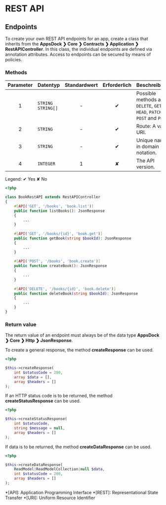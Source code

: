 # REST API

## Endpoints

To create your own REST API endpoints for an app, create a class that inherits from the **AppsDock &#10095; Core &#10095; Contracts &#10095; Application &#10095; RestAPIController**. In this class, the individual endpoints are defined via annotation attributes. Access to endpoints can be secured by means of policies.

### Methods

| Parameter | Datentyp | Standardwert | Erforderlich | Beschreibung
| :-------: | -------- | :----------: | :----------: | ------------ 
| 1 | `STRING`<br>`STRING[]` | - | &#10004; | Possible methods are `DELETE`, `GET`, `HEAD`, `PATCH`, `POST` and `PUT`.
| 2 | `STRING` | - | &#10004; | Route: A valid URI.
| 3 | `STRING` | - | &#10004; | Unique name in domain notation.
| 4 | `INTEGER` | 1 | &#10008; | The API version.
<div class="text-align-right">Legend: &#10004; Yes &#10008; No</div>

~~~php
<?php

class BookRestAPI extends RestAPIController
{
    #[API('GET', '/books', 'book.list')]
    public function listBooks(): JsonResponse
    {
        ...
    }
    
    #[API('GET', '/books/{id}', 'book.get')]
    public function getBook(string $bookId): JsonResponse
    {
        ...
    }
    
    #[API('POST', '/books', 'book.create')]
    public function createBook(): JsonResponse
    {
        ...
    }
    
    #[API('DELETE', '/books/{id}', 'book.delete')]
    public function deleteBook(string $bookId): JsonResponse
    {
        ...
    }
}
~~~

### Return value

The return value of an endpoint must always be of the data type **AppsDock &#10095; Core &#10095; Http &#10095; JsonResponse**.

To create a general response, the method **createResponse** can be used.

~~~php
<?php

$this->createResponse(
    int $statusCode = 200,
    array $data = [],
    array $headers = []
);
~~~

If an HTTP status code is to be returned, the method **createStatusResponse** can be used.

~~~php
<?php

$this->createStatusResponse(
    int $statusCode,
    string $message = null,
    array $headers = []
);
~~~

If data is to be returned, the method **createDataResponse** can be used.

~~~php
<?php

$this->createDataResponse(
    ReadModel|ReadModelCollection|null $data,
    int $statusCode = 200,
    array $headers = []
);
~~~

*[API]: Application Programming Interface
*[REST]: Representational State Transfer
*[URI]: Uniform Resource Identifier
